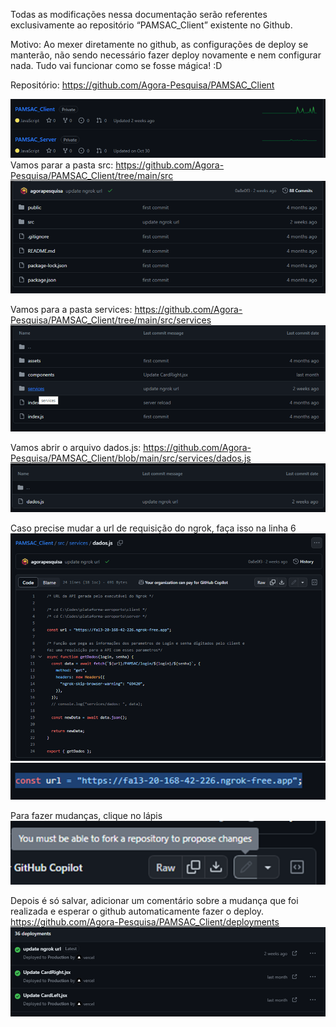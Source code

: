 Todas as modificações nessa documentação serão referentes exclusivamente ao repositório “PAMSAC_Client” existente no Github.

Motivo: Ao mexer diretamente no github, as configurações de deploy se manterão, não sendo necessário fazer deploy novamente e nem configurar nada. Tudo vai funcionar como se fosse mágica! :D

Repositório:
https://github.com/Agora-Pesquisa/PAMSAC_Client
 
![Alt text](image.png)
Vamos parar a pasta src:
https://github.com/Agora-Pesquisa/PAMSAC_Client/tree/main/src
 ![Alt text](image-1.png)

Vamos para a pasta services:
https://github.com/Agora-Pesquisa/PAMSAC_Client/tree/main/src/services
 ![Alt text](image-2.png)


Vamos abrir o arquivo dados.js:
https://github.com/Agora-Pesquisa/PAMSAC_Client/blob/main/src/services/dados.js
 ![Alt text](image-3.png)


Caso precise mudar a url de requisição do ngrok, faça isso na linha 6
 ![Alt text](image-4.png)
![Alt text](image-5.png)
 

Para fazer mudanças, clique no lápis
 ![Alt text](image-6.png)




Depois é só salvar, adicionar um comentário sobre a mudança que foi realizada e esperar o github automaticamente fazer o deploy.
https://github.com/Agora-Pesquisa/PAMSAC_Client/deployments
![Alt text](image-7.png)